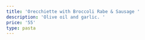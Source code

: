```yaml
---
title: 'Orecchiette with Broccoli Rabe & Sausage '
description: 'Olive oil and garlic. '
price: '55'
type: pasta
---
```


